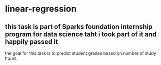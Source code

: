 # linear-regression
## this task is part of Sparks foundation internship program for data science taht i took part of it and happily passed it
the goal for this task is to predict student grades based on number of study hours
